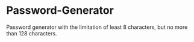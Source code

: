 # Password-Generator
Password generator with the limitation of least 8 characters, but no more than 128 characters.

